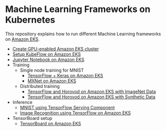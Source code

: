 # Machine Learning Frameworks on Kubernetes

This repository explains how to run different Machine Learning frameworks on [Amazon EKS](https://aws.amazon.com/eks).

- [Create GPU-enabled Amazon EKS cluster](docs/eks-gpu.md)
- [Setup KubeFlow on Amazon EKS](docs/kubeflow.md)
- [Jupyter Notebook on Amazon EKS](docs/jupyterhub.md)
- Training
  - Single node training for MNIST
    - [TensorFlow + Keras on Amazon EKS](docs/mnist/tensorflow-keras.md)
    - [MXNet on Amazon EKS](docs/mnist/mxnet.md)  
  - Distributed training
    - [TensorFlow and Horovod on Amazon EKS with ImageNet Data](docs/imagenet/tensorflow-horovod.md)
    - [TensorFlow and Horovod on Amazon EKS with Synthetic Data](docs/tensorflow-horovod-synthetic.md)
- Inference
  - [MNIST using TensorFlow Serving Component](docs/mnist/tensorflow-inference-kubeflow.md)
  - [Image Recognition using TensorFlow on Amazon EKS](docs/imagenet/tensorflow-inference.md)
- TensorBoard setup
  - [TensorBoard on Amazon EKS](docs/tensorboard.md)
